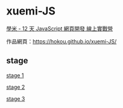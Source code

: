 # xuemi-JS


[學米 - 12 天 JavaScript 網頁開發 線上實戰營](https://www.xuemi.co/projects/7a3fa65e-b073-420a-91a2-001daee39b0e)

作品網頁：https://hokou.github.io/xuemi-JS/

## stage

[stage 1](https://hokou.github.io/xuemi-JS/data/20201216/)

[stage 2](https://hokou.github.io/xuemi-JS/data/20201219/)

[stage 3](https://hokou.github.io/xuemi-JS/data/20201222/)
